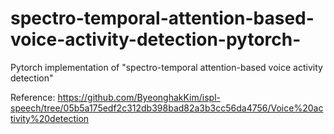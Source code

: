 # spectro-temporal-attention-based-voice-activity-detection-pytorch-
Pytorch implementation of "spectro-temporal attention-based voice activity detection"

Reference: https://github.com/ByeonghakKim/ispl-speech/tree/05b5a175edf2c312db398bad82a3b3cc56da4756/Voice%20activity%20detection
